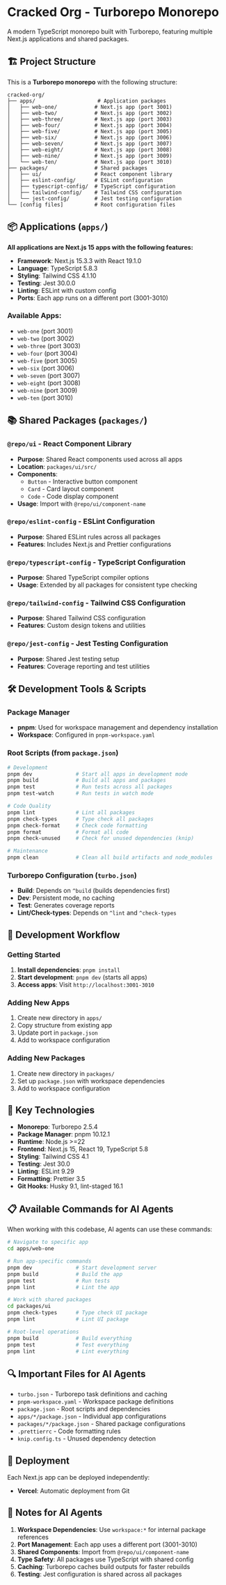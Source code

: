 # Cracked Org - Turborepo Monorepo

A modern TypeScript monorepo built with Turborepo, featuring multiple Next.js applications and shared packages.

## 🏗️ Project Structure

This is a **Turborepo monorepo** with the following structure:

```
cracked-org/
├── apps/                    # Application packages
│   ├── web-one/            # Next.js app (port 3001)
│   ├── web-two/            # Next.js app (port 3002)
│   ├── web-three/          # Next.js app (port 3003)
│   ├── web-four/           # Next.js app (port 3004)
│   ├── web-five/           # Next.js app (port 3005)
│   ├── web-six/            # Next.js app (port 3006)
│   ├── web-seven/          # Next.js app (port 3007)
│   ├── web-eight/          # Next.js app (port 3008)
│   ├── web-nine/           # Next.js app (port 3009)
│   └── web-ten/            # Next.js app (port 3010)
├── packages/               # Shared packages
│   ├── ui/                 # React component library
│   ├── eslint-config/      # ESLint configuration
│   ├── typescript-config/  # TypeScript configuration
│   ├── tailwind-config/    # Tailwind CSS configuration
│   └── jest-config/        # Jest testing configuration
└── [config files]          # Root configuration files
```

## 📦 Applications (`apps/`)

**All applications are Next.js 15 apps with the following features:**

- **Framework**: Next.js 15.3.3 with React 19.1.0
- **Language**: TypeScript 5.8.3
- **Styling**: Tailwind CSS 4.1.10
- **Testing**: Jest 30.0.0
- **Linting**: ESLint with custom config
- **Ports**: Each app runs on a different port (3001-3010)

### Available Apps:

- `web-one` (port 3001)
- `web-two` (port 3002)
- `web-three` (port 3003)
- `web-four` (port 3004)
- `web-five` (port 3005)
- `web-six` (port 3006)
- `web-seven` (port 3007)
- `web-eight` (port 3008)
- `web-nine` (port 3009)
- `web-ten` (port 3010)

## 📚 Shared Packages (`packages/`)

### `@repo/ui` - React Component Library

- **Purpose**: Shared React components used across all apps
- **Location**: `packages/ui/src/`
- **Components**:
  - `Button` - Interactive button component
  - `Card` - Card layout component
  - `Code` - Code display component
- **Usage**: Import with `@repo/ui/component-name`

### `@repo/eslint-config` - ESLint Configuration

- **Purpose**: Shared ESLint rules across all packages
- **Features**: Includes Next.js and Prettier configurations

### `@repo/typescript-config` - TypeScript Configuration

- **Purpose**: Shared TypeScript compiler options
- **Usage**: Extended by all packages for consistent type checking

### `@repo/tailwind-config` - Tailwind CSS Configuration

- **Purpose**: Shared Tailwind CSS configuration
- **Features**: Custom design tokens and utilities

### `@repo/jest-config` - Jest Testing Configuration

- **Purpose**: Shared Jest testing setup
- **Features**: Coverage reporting and test utilities

## 🛠️ Development Tools & Scripts

### Package Manager

- **pnpm**: Used for workspace management and dependency installation
- **Workspace**: Configured in `pnpm-workspace.yaml`

### Root Scripts (from `package.json`)

```bash
# Development
pnpm dev              # Start all apps in development mode
pnpm build            # Build all apps and packages
pnpm test             # Run tests across all packages
pnpm test-watch       # Run tests in watch mode

# Code Quality
pnpm lint             # Lint all packages
pnpm check-types      # Type check all packages
pnpm check-format     # Check code formatting
pnpm format           # Format all code
pnpm check-unused     # Check for unused dependencies (knip)

# Maintenance
pnpm clean            # Clean all build artifacts and node_modules
```

### Turborepo Configuration (`turbo.json`)

- **Build**: Depends on `^build` (builds dependencies first)
- **Dev**: Persistent mode, no caching
- **Test**: Generates coverage reports
- **Lint/Check-types**: Depends on `^lint` and `^check-types`

## 🔧 Development Workflow

### Getting Started

1. **Install dependencies**: `pnpm install`
2. **Start development**: `pnpm dev` (starts all apps)
3. **Access apps**: Visit `http://localhost:3001-3010`

### Adding New Apps

1. Create new directory in `apps/`
2. Copy structure from existing app
3. Update port in `package.json`
4. Add to workspace configuration

### Adding New Packages

1. Create new directory in `packages/`
2. Set up `package.json` with workspace dependencies
3. Add to workspace configuration

## 🎯 Key Technologies

- **Monorepo**: Turborepo 2.5.4
- **Package Manager**: pnpm 10.12.1
- **Runtime**: Node.js >=22
- **Frontend**: Next.js 15, React 19, TypeScript 5.8
- **Styling**: Tailwind CSS 4.1
- **Testing**: Jest 30.0
- **Linting**: ESLint 9.29
- **Formatting**: Prettier 3.5
- **Git Hooks**: Husky 9.1, lint-staged 16.1

## 📋 Available Commands for AI Agents

When working with this codebase, AI agents can use these commands:

```bash
# Navigate to specific app
cd apps/web-one

# Run app-specific commands
pnpm dev              # Start development server
pnpm build            # Build the app
pnpm test             # Run tests
pnpm lint             # Lint the app

# Work with shared packages
cd packages/ui
pnpm check-types      # Type check UI package
pnpm lint             # Lint UI package

# Root-level operations
pnpm build            # Build everything
pnpm test             # Test everything
pnpm lint             # Lint everything
```

## 🔍 Important Files for AI Agents

- `turbo.json` - Turborepo task definitions and caching
- `pnpm-workspace.yaml` - Workspace package definitions
- `package.json` - Root scripts and dependencies
- `apps/*/package.json` - Individual app configurations
- `packages/*/package.json` - Shared package configurations
- `.prettierrc` - Code formatting rules
- `knip.config.ts` - Unused dependency detection

## 🚀 Deployment

Each Next.js app can be deployed independently:

- **Vercel**: Automatic deployment from Git

## 📝 Notes for AI Agents

1. **Workspace Dependencies**: Use `workspace:*` for internal package references
2. **Port Management**: Each app uses a different port (3001-3010)
3. **Shared Components**: Import from `@repo/ui/component-name`
4. **Type Safety**: All packages use TypeScript with shared config
5. **Caching**: Turborepo caches build outputs for faster rebuilds
6. **Testing**: Jest configuration is shared across all packages
